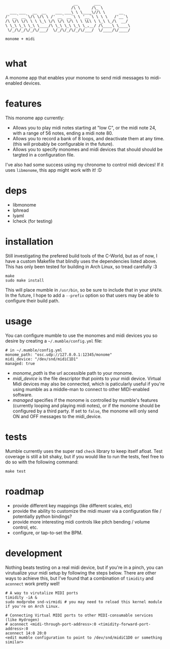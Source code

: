 ```
                              __       ___             
                             /\ \     /\_ \            
  ___ ___   __  __    ___ ___\ \ \____\//\ \      __   
/' __` __`\/\ \/\ \ /' __` __`\ \ '__`\ \ \ \   /'__`\ 
/\ \/\ \/\ \ \ \_\ \/\ \/\ \/\ \ \ \L\ \ \_\ \_/\  __/ 
\ \_\ \_\ \_\ \____/\ \_\ \_\ \_\ \_,__/ /\____\ \____\
 \/_/\/_/\/_/\/___/  \/_/\/_/\/_/\/___/  \/____/\/____/
                                                       
monome + midi
                                                  
```

# what 

A monome app that enables your monome to send midi messages to midi-enabled devices.

# features

This monome app currently:

  - Allows you to play midi notes starting at "low C", or the midi note 24, with a range of 56 notes, ending a midi note 80.
  - Allows you to record a bank of 8 loops, and deactivate them at any time.  (this will probably be configurable in the future).
  - Allows you to specify monomes and midi devices that should should be targted in a configuration file.

I've also had some success using my chronome to control midi devices!  If it uses `libmonome`, this app might work with it! :D

# deps

  - libmonome
  - lphread
  - lyaml
  - lcheck (for testing)

# installation

Still investigating the prefered build tools of the C-World, but as of now, I have a custom Makefile that blindly uses the dependencies listed above.  This has only been tested for building in Arch Linux, so tread carefully :3

```
make
sudo make install
```
This will place mumble in `/usr/bin`, so be sure to include that in your `$PATH`.  In the future, I hope to add a `--prefix` option so that users may be able to configure their build path.

# usage

You can configure mumble to use the monomes and midi devices you so desire by creating a `~/.mumble/config.yml` file:

```
# in ~/.mumble/config.yml
monome_path: "osc.udp://127.0.0.1:12345/monome"
midi_device: "/dev/snd/midiC1D1"
managed: true
```
  - *monome_path* is the url accessible path to your monome.
  - *midi_device* is the file descriptor that points to your midi device.  Virtual Midi devices may also be connected, which is paticularly useful if you're using mumble as a middle-man to connect to other MIDI-enabled software.
  - *managed* specifies if the monome is controlled by mumble's features (currently looping and playing midi notes), or if the monome should be configured by a third party.  If set to `false`, the monome will only send ON and OFF messages to the midi_device.

# tests

Mumble currently uses the super rad `check` library to keep itself afloat.  Test coverage is still a bit shaky, but if you would like to run the tests, feel free to do so with the following command:

```
make test
```

# roadmap

  - provide different key mappings (like different scales, etc)
  - provide the ability to customize the midi muxer via a configuration file / potentially python bindings?
  - provide more interesting midi controls like pitch bending / volume control, etc.
  - configure, or tap-to-set the BPM.

# development

Nothing beats testing on a real midi device, but if you're in a pinch, you can virutualize your midi setup by following the steps below.  There are other ways to achieve this, but I've found that a combination of `timidity` and `aconnect` work pretty well!

```
# A way to virutalize MIDI ports
timidity -iA &
sudo modprobe snd-virmidi # you may need to reload this kernel module if you're on Arch Linux.

# Connecting Virtual MIDI ports to other MIDI-consumable services (like Hydrogen)
# aconnect <midi-through-port-address>:0 <timidity-forward-port-address>:0
aconnect 14:0 20:0
<edit mumble configuration to point to /dev/snd/midiC1D0 or something similar>
```

